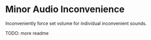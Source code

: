 # Minor Audio Inconvenience

Inconveniently force set volume for individual inconvenient sounds.

TODO: more readme